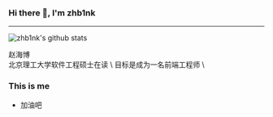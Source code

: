 ### Hi there 👋, I'm zhb1nk

---

![zhb1nk's github stats](https://github-readme-stats.vercel.app/api?username=zhbink&show_icons=true&theme=radical) 

赵海博 \
北京理工大学软件工程硕士在读 \ 
目标是成为一名前端工程师 \

### This is me
- 加油吧

<!--
**zhbink/zhbink** is a ✨ _special_ ✨ repository because its `README.md` (this file) appears on your GitHub profile.

Here are some ideas to get you started:

- 🔭 I’m currently working on ...
- 🌱 I’m currently learning ...
- 👯 I’m looking to collaborate on ...
- 🤔 I’m looking for help with ...
- 💬 Ask me about ...
- 📫 How to reach me: ...
- 😄 Pronouns: ...
- ⚡ Fun fact: ...
-->

